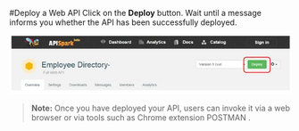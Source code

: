 #Deploy a Web API
Click on the **Deploy** button. Wait until a message informs you whether the API has been successfully deployed.

![Deploy](images/01.jpg "Deploy")

> **Note:** Once you have deployed your API, users can invoke it via a web browser or via tools such as Chrome extension POSTMAN .

